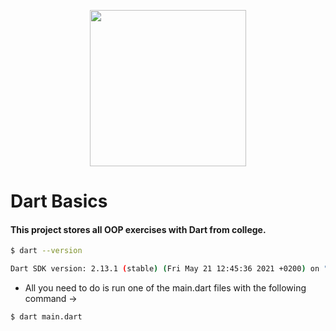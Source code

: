 <p align="center">
  <img src="https://upload.wikimedia.org/wikipedia/commons/7/7e/Dart-logo.png" height="250" width="250">
</p>

# Dart Basics

#### This project stores all OOP exercises with Dart from college.

```bash
$ dart --version

Dart SDK version: 2.13.1 (stable) (Fri May 21 12:45:36 2021 +0200) on "linux_x64"
```

- All you need to do is run one of the main.dart files with the following command →

```bash
$ dart main.dart
```
